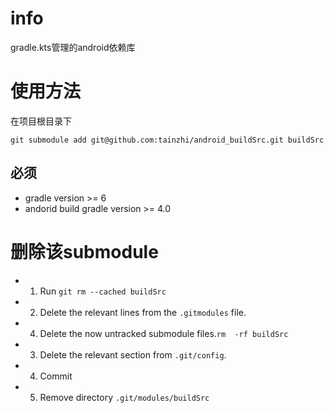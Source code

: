# info
gradle.kts管理的android依赖库

# 使用方法
在项目根目录下
```
git submodule add git@github.com:tainzhi/android_buildSrc.git buildSrc
```

## 必须
- gradle version >= 6
- andorid build gradle version >= 4.0
# 删除该submodule
- 1. Run `git rm --cached buildSrc`
- 2. Delete the relevant lines from the `.gitmodules` file.
- 4. Delete the now untracked submodule files.`rm  -rf buildSrc`
- 3. Delete the relevant section from `.git/config`.
- 4. Commit
- 5. Remove directory `.git/modules/buildSrc`
